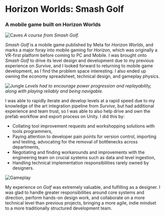# Horizon Worlds: Smash Golf
### A mobile game built on Horizon Worlds

![Caves](./assets/img/md/hwg/0-caves-level.png)
_A course from Smash Golf._

_Smash Golf_ is a mobile game published by Meta for _Horizon Worlds_, and marks a major foray into mobile gaming for _Horizon_, which was originally a VR-first platform before coming to PC and Mobile. I was brought onto _Smash Golf_ to drive its level design and development due to my previous experience on _Survive_, and I looked forward to returning to mobile game development, as I find the problem space interesting. I also ended up owning the economy spreadsheet, technical design, and gameplay physics.  

![Jungle](./assets/img/md/hwg/1-jungle-level.png)
_Levels had to encourage power progression and replayability, along with playing reliably and being navigable._

I was able to rapidly iterate and develop levels at a rapid speed due to my knowledge of the art integration pipeline from _Survive_, but had additional experience and team trust, so I was able to also help drive and own the prefab workflow and export process on Unity. I did this by:
* Collating tool improvement requests and workshopping solutions with tools programmers,
* Paying attention to developer pain points for version control, importing and testing, advocating for the removal of bottlenecks across departments,
* Negotiating and finding workarounds and improvements with the engineering team on crucial systems such as data and level ingestion,
* Handling technical implementation responsibilities rarely owned by designers.


![Gameplay](./assets/img/md/hwg/2-gameplay.png)  

My experience on _Golf_ was extremely valuable, and fulfilling as a designer. I was glad to handle greater responsibilities around core systems and direction, perform hands-on design work, and collaborate on a more technical level than previous projects, bringing a more agile, indie mindset to a more traditionally structured development team. 